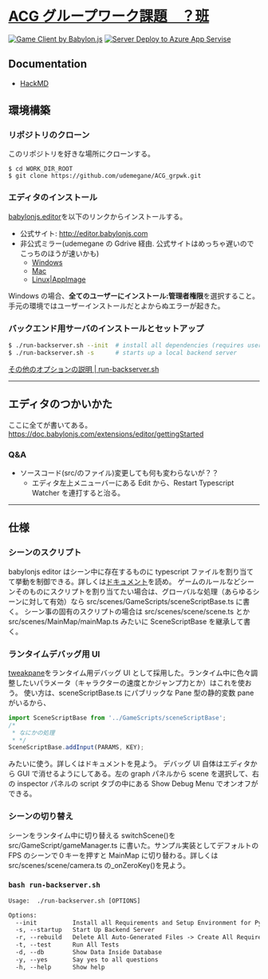 # [ACG グループワーク課題　？班](https://udemegane.github.io/ACG_grpwk/)

[![Game Client by Babylon.js](https://github.com/udemegane/ACG_grpwk/actions/workflows/webpack.yml/badge.svg?branch=main)](https://github.com/udemegane/ACG_grpwk/actions/workflows/webpack.yml)
[![Server Deploy to Azure App Servise](https://github.com/udemegane/ACG_grpwk/actions/workflows/server.yml/badge.svg?branch=main)](https://github.com/udemegane/ACG_grpwk/actions/workflows/server.yml)
  
## Documentation

- [HackMD](https://hackmd.io/@udemegane/SyovqFy5F/edit)

## 環境構築

### リポジトリのクローン

このリポジトリを好きな場所にクローンする。

```
$ cd WORK_DIR_ROOT
$ git clone https://github.com/udemegane/ACG_grpwk.git
```

### エディタのインストール

[babylonjs.editor](http://editor.babylonjs.com)を以下のリンクからインストールする。

- 公式サイト: http://editor.babylonjs.com
- 非公式ミラー(udemegane の Gdrive 経由. 公式サイトはめっちゃ遅いのでこっちのほうが速いかも)
  - [Windows](https://drive.google.com/file/d/1-75nv2szsy4O7eOtMfUShfc5AwdO7n8Q/view?usp=sharing)
  - [Mac](https://drive.google.com/file/d/1-CUdCz3ZgKMdiB5j4XOrDm-D_PbsOzzV/view?usp=sharing)
  - [Linux|AppImage](https://drive.google.com/file/d/1-6dqP_1AC65SenikLwwXDFclglUnDO7W/view?usp=sharing)

Windows の場合、**全てのユーザーにインストール:管理者権限**を選択すること。手元の環境ではユーザーインストールだとよからぬエラーが起きた。

### バックエンド用サーバのインストールとセットアップ

```bash
$ ./run-backserver.sh --init  # install all dependencies (requires user input along the way)
$ ./run-backserver.sh -s      # starts up a local backend server
```

[その他のオプションの説明 | run-backserver.sh](#bash-run-backserversh)

---

## エディタのつかいかた

ここに全てが書いてある。https://doc.babylonjs.com/extensions/editor/gettingStarted

### Q&A

- ソースコード(src/のファイル)変更しても何も変わらないが？？
  - エディタ左上メニューバーにある Edit から、Restart Typescript Watcher を連打すると治る。

---

## 仕様

### シーンのスクリプト

babylonjs editor はシーン中に存在するものに typescript ファイルを割り当てて挙動を制御できる。詳しくは[ドキュメント](https://doc.babylonjs.com/extensions/editor/scripting/attachingScripts)を読め。
ゲームのルールなどシーンそのものにスクリプトを割り当てたい場合は、グローバルな処理（あらゆるシーンに対して有効）なら src/scenes/GameScripts/sceneScriptBase.ts に書く。
シーン事の固有のスクリプトの場合は src/scenes/scene/scene.ts とか src/scenes/MainMap/mainMap.ts みたいに SceneScriptBase を継承して書く。

### ランタイムデバッグ用 UI

[tweakpane](https://cocopon.github.io/tweakpane/)をランタイム用デバッグ UI として採用した。ランタイム中に色々調整したいパラメータ（キャラクターの速度とかジャンプ力とか）はこれを使おう。
使い方は、sceneScriptBase.ts にパブリックな Pane 型の静的変数 pane がいるから、

```typescript
import SceneScriptBase from '../GameScripts/sceneScriptBase';
/*
 * なにかの処理
 * */
SceneScriptBase.addInput(PARAMS, KEY);
```

みたいに使う。詳しくはドキュメントを見よう。
デバッグ UI 自体はエディタから GUI で消せるようにしてある。左の graph パネルから scene を選択して、右の inspector パネルの script タブの中にある Show Debug Menu でオンオフができる。

### シーンの切り替え

シーンをランタイム中に切り替える switchScene()を src/GameScript/gameManager.ts に書いた。サンプル実装としてデフォルトの FPS のシーンで０キーを押すと MainMap に切り替わる。詳しくは src/scenes/scene/camera.ts の\_onZeroKey()を見よう。

### `bash run-backserver.sh`

```txt
Usage:  ./run-backserver.sh [OPTIONS]

Options:
  --init          Install all Requirements and Setup Environment for Python Development
  -s, --startup   Start Up Backend Server
  -r, --rebuild   Delete All Auto-Generated Files -> Create All Requirements and Initialize
  -t, --test      Run All Tests
  -d, --db        Show Data Inside Database
  -y, --yes       Say yes to all questions
  -h, --help      Show help
```
